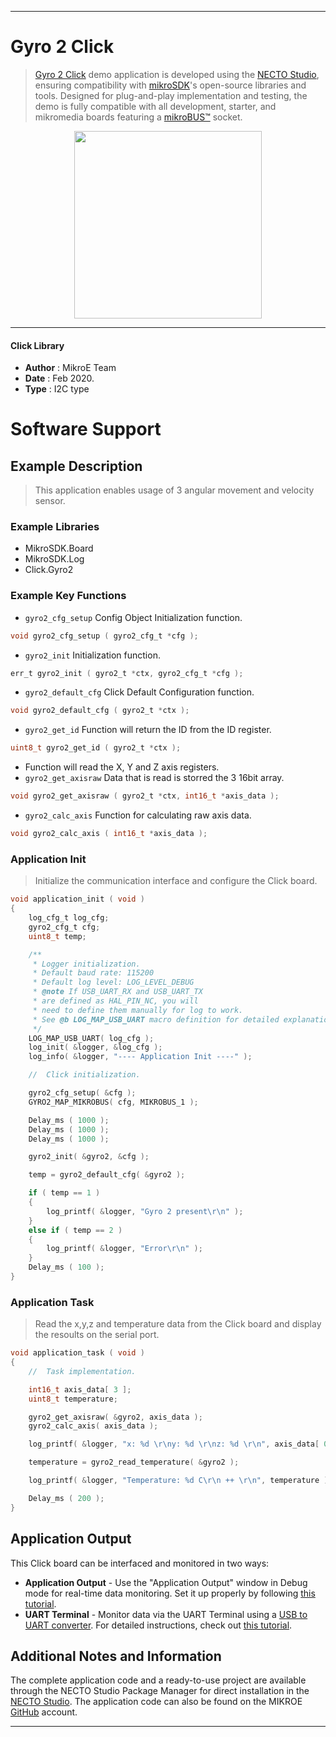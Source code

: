 
---
# Gyro 2 Click

> [Gyro 2 Click](https://www.mikroe.com/?pid_product=MIKROE-3300) demo application is developed using
the [NECTO Studio](https://www.mikroe.com/necto), ensuring compatibility with [mikroSDK](https://www.mikroe.com/mikrosdk)'s
open-source libraries and tools. Designed for plug-and-play implementation and testing, the demo is fully compatible with
all development, starter, and mikromedia boards featuring a [mikroBUS&trade;](https://www.mikroe.com/mikrobus) socket.

<p align="center">
  <img src="https://www.mikroe.com/?pid_product=MIKROE-3300&image=1" height=300px>
</p>

---

#### Click Library

- **Author**        : MikroE Team
- **Date**          : Feb 2020.
- **Type**          : I2C type

# Software Support

## Example Description

> This application enables usage of 3 angular movement and velocity sensor.

### Example Libraries

- MikroSDK.Board
- MikroSDK.Log
- Click.Gyro2

### Example Key Functions

- `gyro2_cfg_setup` Config Object Initialization function. 
```c
void gyro2_cfg_setup ( gyro2_cfg_t *cfg );
``` 
 
- `gyro2_init` Initialization function. 
```c
err_t gyro2_init ( gyro2_t *ctx, gyro2_cfg_t *cfg );
```

- `gyro2_default_cfg` Click Default Configuration function. 
```c
void gyro2_default_cfg ( gyro2_t *ctx );
```

- `gyro2_get_id` Function will return the ID from the ID register. 
```c
uint8_t gyro2_get_id ( gyro2_t *ctx );
```
 
- Function will read the X, Y and Z axis registers.
- `gyro2_get_axisraw` Data that is read is storred the 3 16bit array. 
```c
void gyro2_get_axisraw ( gyro2_t *ctx, int16_t *axis_data );
```

- `gyro2_calc_axis` Function for calculating raw axis data. 
```c
void gyro2_calc_axis ( int16_t *axis_data );
```

### Application Init

> Initialize the communication interface and configure the Click board.

```c
void application_init ( void )
{
    log_cfg_t log_cfg;
    gyro2_cfg_t cfg;
    uint8_t temp;

    /** 
     * Logger initialization.
     * Default baud rate: 115200
     * Default log level: LOG_LEVEL_DEBUG
     * @note If USB_UART_RX and USB_UART_TX 
     * are defined as HAL_PIN_NC, you will 
     * need to define them manually for log to work. 
     * See @b LOG_MAP_USB_UART macro definition for detailed explanation.
     */
    LOG_MAP_USB_UART( log_cfg );
    log_init( &logger, &log_cfg );
    log_info( &logger, "---- Application Init ----" );

    //  Click initialization.

    gyro2_cfg_setup( &cfg );
    GYRO2_MAP_MIKROBUS( cfg, MIKROBUS_1 );

    Delay_ms ( 1000 );
    Delay_ms ( 1000 );
    Delay_ms ( 1000 );

    gyro2_init( &gyro2, &cfg );

    temp = gyro2_default_cfg( &gyro2 );

    if ( temp == 1 )
    {
        log_printf( &logger, "Gyro 2 present\r\n" );
    }
    else if ( temp == 2 )
    {
        log_printf( &logger, "Error\r\n" );
    }
    Delay_ms ( 100 );
}
```

### Application Task

> Read the x,y,z and temperature data from the Click board and display the resoults on the
> serial port.

```c
void application_task ( void )
{
    //  Task implementation.

    int16_t axis_data[ 3 ];
    uint8_t temperature;

    gyro2_get_axisraw( &gyro2, axis_data );
    gyro2_calc_axis( axis_data );

    log_printf( &logger, "x: %d \r\ny: %d \r\nz: %d \r\n", axis_data[ 0 ], axis_data[ 1 ], axis_data[ 2 ] );

    temperature = gyro2_read_temperature( &gyro2 );

    log_printf( &logger, "Temperature: %d C\r\n ++ \r\n", temperature );

    Delay_ms ( 200 );
}
```

## Application Output

This Click board can be interfaced and monitored in two ways:
- **Application Output** - Use the "Application Output" window in Debug mode for real-time data monitoring.
Set it up properly by following [this tutorial](https://www.youtube.com/watch?v=ta5yyk1Woy4).
- **UART Terminal** - Monitor data via the UART Terminal using
a [USB to UART converter](https://www.mikroe.com/click/interface/usb?interface*=uart,uart). For detailed instructions,
check out [this tutorial](https://help.mikroe.com/necto/v2/Getting%20Started/Tools/UARTTerminalTool).

## Additional Notes and Information

The complete application code and a ready-to-use project are available through the NECTO Studio Package Manager for 
direct installation in the [NECTO Studio](https://www.mikroe.com/necto). The application code can also be found on
the MIKROE [GitHub](https://github.com/MikroElektronika/mikrosdk_click_v2) account.

---
